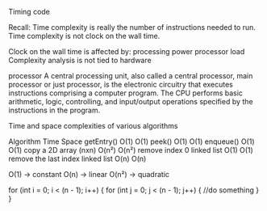 Timing code

Recall: Time complexity is really the number of instructions needed to run.
        Time complexity is not clock on the wall time.
        
Clock on the wall time is affected by:
    processing power
    processor load
Complexity analysis is not tied to hardware

processor
A central processing unit, also called a central processor, main processor or just processor, is the electronic circuitry that executes instructions comprising a computer program. The CPU performs basic arithmetic, logic, controlling, and input/output operations specified by the instructions in the program.

Time and space complexities of various algorithms

Algorithm                           Time        Space
getEntry()                          O(1)        O(1)
peek()                              O(1)        O(1)
enqueue()                           O(1)        O(1)
copy a 2D array (nxn)               O(n²)       O(n²)
remove index 0 linked list          O(1)        O(1)
remove the last index linked list   O(n)        O(n)

O(1)  -> constant
O(n)  -> linear
O(n²) -> quadratic


for (int i = 0; i < (n - 1); i++) {
    for (int j = 0; j < (n - 1); j++) {
        //do something
    }
}
